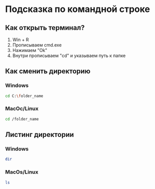 # Подсказка по командной строке

## Как открыть терминал?

1. Win + R
2. Прописываем cmd.exe
3. Нажимаем "Ok"
4. Внутри прописываем "cd" и указываем путь к папке

## Как сменить директорию
### Windows
```sh
cd C:\folder_name
```

### MacOc/Linux
```sh
cd /folder_name
```

## Листинг директории
### Windows
```sh
dir
```

### MacOs/Linux
```sh
ls
```
